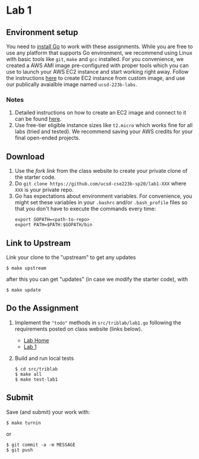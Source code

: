 # Lab 1 

## Environment setup
You need to [install Go](https://golang.org/doc/install) to work with these assignments. While 
you are free to use any platform that supports Go environment, we recommend using Linux with basic tools 
like `git`, `make` and `gcc` installed. For you convenience, we created a AWS AMI image pre-configured
with proper tools which you can use to launch your AWS EC2 instance and start working right away.
Follow the instructions [here](https://aws.amazon.com/premiumsupport/knowledge-center/launch-instance-custom-ami/) to create EC2 instance from custom image, and use our publically avaialble 
image named `ucsd-223b-labs`.

### Notes
1. Detailed instructions on how to create an EC2 image and connect to it can be found [here](https://docs.aws.amazon.com/quickstarts/latest/vmlaunch/step-1-launch-instance.html).
2. Use free-tier eligible instance sizes like `t2.micro` which works fine for all labs (tried and tested). We recommend saving your AWS credits for your final open-ended projects.


## Download

1. Use the _fork link_ from the class website to create your private clone of the starter code.
2. Do `git clone https://github.com/ucsd-cse223b-sp20/lab1-XXX` where `XXX` is your private repo.
3. Go has expectations about environment variables. For convenience, you might set these variables in your `.bashrc` and/or `.bash_profile` files so that you don't have to execute the commands every time:
    ```
    export GOPATH=<path-to-repo>
    export PATH=$PATH:$GOPATH/bin
    ```

## Link to Upstream

Link your clone to the "upstream" to get any updates
```
$ make upstream
```

after this you can get "updates" (in case we modify the starter code), with

```
$ make update
```

## Do the Assignment 

1. Implement the `"todo"` methods in `src/triblab/lab1.go` following the requirements posted on class website (links below).
    - [Lab Home](https://cseweb.ucsd.edu/classes/sp20/cse223B-a/labs.html)
    - [Lab 1](https://cseweb.ucsd.edu/classes/sp20/cse223B-a/lab1.html)

2. Build and run local tests 
    ```
    $ cd src/triblab
    $ make all
    $ make test-lab1
    ```

## Submit 

Save (and submit) your work with:

```
$ make turnin
``` 
or
```
$ git commit -a -m MESSAGE
$ git push
```